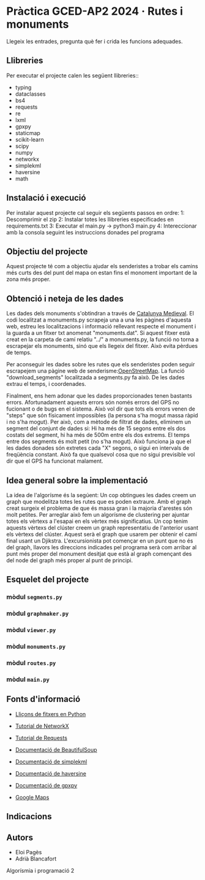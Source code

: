 # Pràctica GCED-AP2 2024 · Rutes i monuments



Llegeix les entrades, pregunta què fer i crida les funcions adequades.

## Llibreries
Per executar el projecte calen les següent llibreries::

- typing
- dataclasses
- bs4
- requests
- re
- lxml
- gpxpy
- staticmap
- scikit-learn
- scipy
- numpy
- networkx
- simplekml
- haversine
- math

## Instalació i execució

Per instalar aquest projecte cal seguir els següents passos en ordre:
1: Descomprimir el zip
2: Instalar totes les llibreries especificades en requirements.txt
3: Executar el main.py -> python3 main.py
4: Intereccionar amb la consola seguint les instruccions donades pel programa

## Objectiu del projecte

Aquest projecte té com a objectiu ajudar els senderistes a trobar els camins més curts des del punt del mapa on estan fins el monoment important de la zona més proper.

## Obtenció i neteja de les dades    

Les dades dels monuments s'obtindran a través de [Catalunya Medieval](https://www.catalunyamedieval.es/). El codi localitzat a monuments.py scrapeja una a una les pàgines d'aquesta web, estreu les localitzacions i informació rellevant respecte el monument i la guarda a un fitxer txt anomenat "monuments.dat". Si aquest fitxer està creat en la carpeta de camí relatiu "../" a monuments.py, la funció no torna a escrapejar els monuments, sinó que els llegeix del fitxer. Això evita pèrdues de temps.

Per aconseguir les dades sobre les rutes que els senderistes poden seguir escrapejem una pàgine web de senderisme:[OpenStreetMap](https://www.openstreetmap.org/). La funció "download_segments" localitzada a segments.py fa això. De les dades extrau el temps, i coordenades.

Finalment, ens hem adonar que les dades proporcionades tenen bastants errors. Afortunadament aquests errors són només errors del GPS no fucionant o de bugs en el sistema. Això vol dir que tots els errors venen de "steps" que són físicament impossibles (la persona s'ha mogut massa ràpid i no s'ha mogut). Per això, com a mètode de filtrat de dades, eliminem un segment del conjunt de dades si: Hi ha més de 15 segons entre els dos costats del segment, hi ha més de 500m entre els dos extrems. El temps entre dos segments és molt petit (no s'ha mogut). Això funciona ja que el les dades donades són extretes cada "X" segons, o sigui en intervals de freqüència constant. Això fa que qualsevol cosa que no sigui previsible vol dir que el GPS ha funcionat malament.


## Idea general sobre la implementació

La idea de l'algorísme és la segúent: Un cop obtingues les dades creem un graph que modelitza totes les rutes que es poden extraure. Amb el graph creat surgeix el problema de que és massa gran i la majoria d'arestes són molt petites. Per arreglar això fem un algorísme de clustering per ajuntar totes els vèrtexs a l'esapai en els vèrtex més significatius. Un cop tenim aquests vèrtexs del clúster creem un graph representatiu de l'anterior usant els vèrtexs del clúster. Aquest serà el graph que usarem per obtenir el camí final usant un Djikstra. L'excursionista pot començar en un punt que no és del graph, llavors les direccions indicades pel programa serà com arribar al punt més proper del monument desitjat que està al graph començant des del node del graph més proper al punt de principi.


## Esquelet del projecte

### mòdul `segments.py`

### mòdul `graphmaker.py`

### mòdul `viewer.py`

### mòdul `monuments.py`

### mòdul `routes.py`

### mòdul `main.py`


## Fonts d'informació


- [Lliçons de fitxers en Python](https://lliçons.jutge.org/python/fitxers-i-formats.html)

- [Tutorial de NetworkX](https://networkx.github.io/documentation/stable/tutorial.html)

- [Tutorial de Requests](https://realpython.com/python-requests/)

- [Documentació de BeautifulSoup](https://www.crummy.com/software/BeautifulSoup/bs4/doc/)

- [Documentació de simplekml](https://simplekml.readthedocs.io/en/latest/)

- [Documentació de haversine](https://pypi.org/project/haversine/)

- [Documentació de gpxpy](https://github.com/tkrajina/gpxpy)

- [Google Maps](https://github.com/adriablancafort/rutes-i-monuments-practica-ap2.git)
## Indicacions


## Autors

- Eloi Pagès 
- Adrià Blancafort

Algorísmia i programació 2